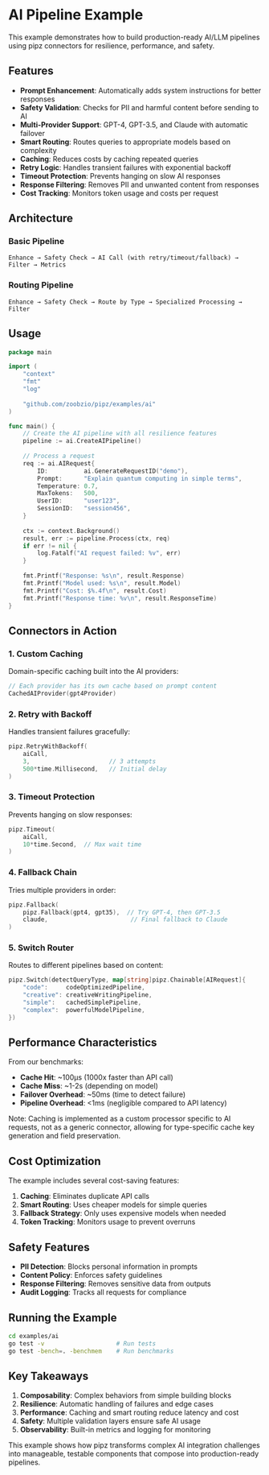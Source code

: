 # AI Pipeline Example

This example demonstrates how to build production-ready AI/LLM pipelines using pipz connectors for resilience, performance, and safety.

## Features

- **Prompt Enhancement**: Automatically adds system instructions for better responses
- **Safety Validation**: Checks for PII and harmful content before sending to AI
- **Multi-Provider Support**: GPT-4, GPT-3.5, and Claude with automatic failover
- **Smart Routing**: Routes queries to appropriate models based on complexity
- **Caching**: Reduces costs by caching repeated queries
- **Retry Logic**: Handles transient failures with exponential backoff
- **Timeout Protection**: Prevents hanging on slow AI responses
- **Response Filtering**: Removes PII and unwanted content from responses
- **Cost Tracking**: Monitors token usage and costs per request

## Architecture

### Basic Pipeline
```
Enhance → Safety Check → AI Call (with retry/timeout/fallback) → Filter → Metrics
```

### Routing Pipeline
```
Enhance → Safety Check → Route by Type → Specialized Processing → Filter
```

## Usage

```go
package main

import (
    "context"
    "fmt"
    "log"
    
    "github.com/zoobzio/pipz/examples/ai"
)

func main() {
    // Create the AI pipeline with all resilience features
    pipeline := ai.CreateAIPipeline()
    
    // Process a request
    req := ai.AIRequest{
        ID:          ai.GenerateRequestID("demo"),
        Prompt:      "Explain quantum computing in simple terms",
        Temperature: 0.7,
        MaxTokens:   500,
        UserID:      "user123",
        SessionID:   "session456",
    }
    
    ctx := context.Background()
    result, err := pipeline.Process(ctx, req)
    if err != nil {
        log.Fatalf("AI request failed: %v", err)
    }
    
    fmt.Printf("Response: %s\n", result.Response)
    fmt.Printf("Model used: %s\n", result.Model)
    fmt.Printf("Cost: $%.4f\n", result.Cost)
    fmt.Printf("Response time: %v\n", result.ResponseTime)
}
```

## Connectors in Action

### 1. Custom Caching
Domain-specific caching built into the AI providers:
```go
// Each provider has its own cache based on prompt content
CachedAIProvider(gpt4Provider)
```

### 2. Retry with Backoff
Handles transient failures gracefully:
```go
pipz.RetryWithBackoff(
    aiCall,
    3,                      // 3 attempts
    500*time.Millisecond,   // Initial delay
)
```

### 3. Timeout Protection
Prevents hanging on slow responses:
```go
pipz.Timeout(
    aiCall,
    10*time.Second,  // Max wait time
)
```

### 4. Fallback Chain
Tries multiple providers in order:
```go
pipz.Fallback(
    pipz.Fallback(gpt4, gpt35),  // Try GPT-4, then GPT-3.5
    claude,                       // Final fallback to Claude
)
```

### 5. Switch Router
Routes to different pipelines based on content:
```go
pipz.Switch(detectQueryType, map[string]pipz.Chainable[AIRequest]{
    "code":     codeOptimizedPipeline,
    "creative": creativeWritingPipeline,
    "simple":   cachedSimplePipeline,
    "complex":  powerfulModelPipeline,
})
```

## Performance Characteristics

From our benchmarks:

- **Cache Hit**: ~100μs (1000x faster than API call)
- **Cache Miss**: ~1-2s (depending on model)
- **Failover Overhead**: ~50ms (time to detect failure)
- **Pipeline Overhead**: <1ms (negligible compared to API latency)

Note: Caching is implemented as a custom processor specific to AI requests, 
not as a generic connector, allowing for type-specific cache key generation 
and field preservation.

## Cost Optimization

The example includes several cost-saving features:

1. **Caching**: Eliminates duplicate API calls
2. **Smart Routing**: Uses cheaper models for simple queries
3. **Fallback Strategy**: Only uses expensive models when needed
4. **Token Tracking**: Monitors usage to prevent overruns

## Safety Features

- **PII Detection**: Blocks personal information in prompts
- **Content Policy**: Enforces safety guidelines
- **Response Filtering**: Removes sensitive data from outputs
- **Audit Logging**: Tracks all requests for compliance

## Running the Example

```bash
cd examples/ai
go test -v                    # Run tests
go test -bench=. -benchmem    # Run benchmarks
```

## Key Takeaways

1. **Composability**: Complex behaviors from simple building blocks
2. **Resilience**: Automatic handling of failures and edge cases
3. **Performance**: Caching and smart routing reduce latency and cost
4. **Safety**: Multiple validation layers ensure safe AI usage
5. **Observability**: Built-in metrics and logging for monitoring

This example shows how pipz transforms complex AI integration challenges into manageable, testable components that compose into production-ready pipelines.